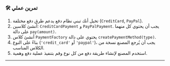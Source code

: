### 🛠️ تمرين عملي
1.  تخيل أنك تبني نظام دفع يدعم طرق دفع مختلفة (`CreditCard`, `PayPal`).
2.  أنشئ كلاسين: `CreditCardPayment` و `PayPalPayment`. يجب أن يحتوي كل منهما على دالة `pay(amount)`.
3.  أنشئ كلاس `PaymentFactory` يحتوي على دالة `createPaymentMethod(type)`.
4.  بناءً على النوع (`'credit_card'` أو `'paypal'`)، يجب أن يُرجع المصنع نسخة من الكلاس المناسب.
5.  استخدم المصنع لإنشاء طريقة دفع من كل نوع وقم بتنفيذ عملية دفع وهمية.

---